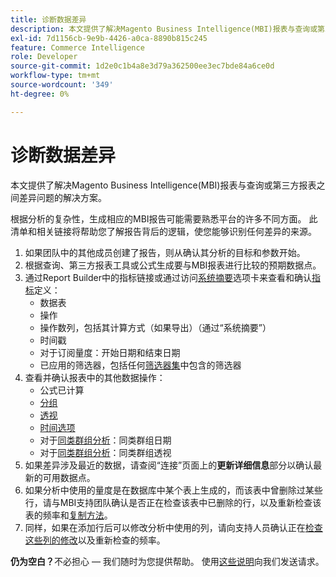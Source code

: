 ```yaml
---
title: 诊断数据差异
description: 本文提供了解决Magento Business Intelligence(MBI)报表与查询或第三方报表之间差异问题的解决方案。
exl-id: 7d1156cb-9e9b-4426-a0ca-8890b815c245
feature: Commerce Intelligence
role: Developer
source-git-commit: 1d2e0c1b4a8e3d79a362500ee3ec7bde84a6ce0d
workflow-type: tm+mt
source-wordcount: '349'
ht-degree: 0%

---
```


# 诊断数据差异

本文提供了解决Magento Business Intelligence(MBI)报表与查询或第三方报表之间差异问题的解决方案。

根据分析的复杂性，生成相应的MBI报告可能需要熟悉平台的许多不同方面。 此清单和相关链接将帮助您了解报告背后的逻辑，使您能够识别任何差异的来源。

1. 如果团队中的其他成员创建了报告，则从确认其分析的目标和参数开始。
1. 根据查询、第三方报表工具或公式生成要与MBI报表进行比较的预期数据点。
1. 通过Report Builder中的指标链接或通过访问[系统摘要](https://support.magento.com/hc/en-us/articles/360016730971-Understand-View-definitions-of-metrics-filters-columns-and-column-references-in-the-System-Summary)选项卡来查看和确认[指标](https://experienceleague.adobe.com/docs/commerce-business-intelligence/mbi/build/reports/ess-manage-data-metrics.html)定义：
   * 数据表
   * 操作
   * 操作数列，包括其计算方式（如果导出）（通过“系统摘要”）
   * 时间戳
   * 对于订阅量度：开始日期和结束日期
   * 已应用的筛选器，包括任何[筛选器集](https://experienceleague.adobe.com/docs/commerce-business-intelligence/mbi/build/reports/ess-manage-data-filters.html)中包含的筛选器
1. 查看并确认报表中的其他数据操作：
   * 公式已计算
   * [分组](https://experienceleague.adobe.com/docs/commerce-business-intelligence/mbi/tutorials/using-visual-report-builder.html#groupby)
   * [透视](https://experienceleague.adobe.com/docs/commerce-business-intelligence/mbi/tutorials/using-visual-report-builder.html)
   * [时间选项](https://experienceleague.adobe.com/docs/commerce-business-intelligence/mbi/tutorials/using-visual-report-builder.html)
   * 对于[同类群组分析](https://support.magento.com/hc/en-us/articles/360016504632-Create-cohort-analysis)：同类群组日期
   * 对于[同类群组分析](https://support.magento.com/hc/en-us/articles/360016504632-Create-cohort-analysis)：同类群组透视
1. 如果差异涉及最近的数据，请查阅“连接”页面上的&#x200B;**更新详细信息**&#x200B;部分以确认最新的可用数据点。
1. 如果分析中使用的量度是在数据库中某个表上生成的，而该表中曾删除过某些行，请与MBI支持团队确认是否正在检查该表中已删除的行，以及重新检查该表的频率和[复制方法](https://experienceleague.adobe.com/docs/commerce-business-intelligence/mbi/best-practices/data/opt-db-analysis.html)。
1. 同样，如果在添加行后可以修改分析中使用的列，请向支持人员确认正在[检查这些列的修改](https://experienceleague.adobe.com/docs/commerce-business-intelligence/mbi/analyze/warehouse-manager/cfg-data-rechecks.html)以及重新检查的频率。

**仍为空白？**&#x200B;不必担心 — 我们随时为您提供帮助。 使用[这些说明](/help/troubleshooting/miscellaneous/mbi-data-discrepancies.md)向我们发送请求。
